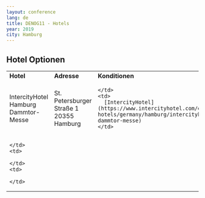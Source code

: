 ```yaml
---
layout: conference
lang: de
title: DENOG11 - Hotels
year: 2019
city: Hamburg
---
```


## Hotel Optionen

<table padding=5>
<tr>
  <td>
    <b>Hotel</b>
  </td>
  <td>
    <b>Adresse</b>
  </td>
  <td>
    <b>Konditionen</b>
  </td>
  <td>
    <b>Link</b>
  </td>
</tr>
  <tr>
    <td>
    IntercityHotel Hamburg<br>Dammtor-Messe
    </td>
    <td>
    St. Petersburger Straße 1<br>
    20355 Hamburg
    </td>
    <td>

    </td>
    <td>
      [IntercityHotel](https://www.intercityhotel.com/en/hotels/all-hotels/germany/hamburg/intercityhotel-hamburg-dammtor-messe)
    </td>
  </tr>

  <tr>
    <td>

    </td>
    <td>

    </td>
    <td>

    </td>
  </tr>
</table>
